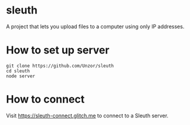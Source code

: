 # sleuth
A project that lets you upload files to a computer using only IP addresses.

# How to set up server
```
git clone https://github.com/Unzor/sleuth
cd sleuth
node server
```

# How to connect
Visit https://sleuth-connect.glitch.me to connect to a Sleuth server.
